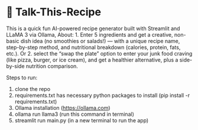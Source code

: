 <h1> 🍕 Talk-This-Recipe </h1>
This is a quick fun AI-powered recipe generator built with Streamlit and LLaMA 3 via Ollama,
About:
1. Enter 5 ingredients and get a creative, non-basic dish idea (no smoothies or salads!) — with a unique recipe name, step-by-step method, and nutritional breakdown (calories, protein, fats, etc.).
Or 
2. select the “swap the plate” option to enter your junk food craving (like pizza, burger, or ice cream), and get a healthier alternative, plus a side-by-side nutrition comparison.

Steps to run:
1. clone the repo
2. requirements.txt has necessary python packages to install (pip install -r requirements.txt)
3. Ollama installation (https://ollama.com)
4. ollama run llama3 (run this command in terminal)
5. streamlit run main.py (in a new terminal to run the app)
